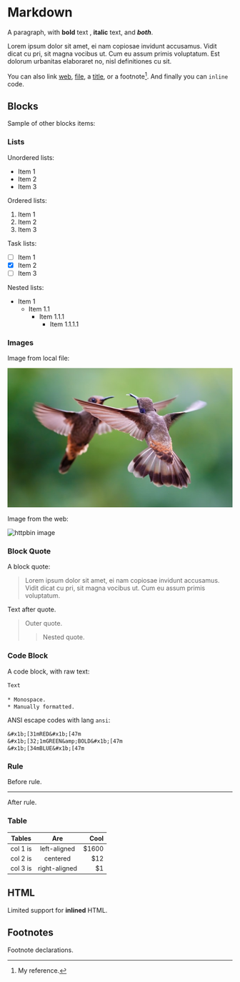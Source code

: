 # Markdown

A paragraph, with **bold** text , **italic** text, and ***both***.

Lorem ipsum dolor sit amet, ei nam copiosae invidunt accusamus. Vidit dicat cu pri, sit magna vocibus ut. Cum eu assum primis voluptatum. Est dolorum urbanitas elaboraret no, nisl definitiones cu sit.

You can also link [web](https://httpbin.org), [file](../image/zdenek-machacek-unsplash.jpg), a [title](#table "Table"), or a footnote[^1]. And finally you can `inline` code.

## Blocks

Sample of other blocks items:

### Lists

Unordered lists:

* Item 1
* Item 2
* Item 3

Ordered lists:

1. Item 1
2. Item 2
3. Item 3

Task lists:

- [ ] Item 1
- [x] Item 2
- [ ] Item 3

Nested lists:

* Item 1
    * Item 1.1
        * Item 1.1.1
            * Item 1.1.1.1

### Images

Image from local file:

![two hummingbirds, flying, looking at each other](../image/zdenek-machacek-unsplash.jpg "Title text")

Image from the web:

![httpbin image](https://httpbin.org/image)

### Block Quote

A block quote:

> Lorem ipsum dolor sit amet, ei nam copiosae invidunt accusamus.
> Vidit dicat cu pri, sit magna vocibus ut. Cum eu assum primis voluptatum.

Text after quote.

> Outer quote. 
>> Nested quote.

### Code Block

A code block, with raw text:

```
Text

* Monospace.
* Manually formatted.
```

ANSI escape codes with lang `ansi`:

```ansi
&#x1b;[31mRED&#x1b;[47m
&#x1b;[32;1mGREEN&amp;BOLD&#x1b;[47m
&#x1b;[34mBLUE&#x1b;[47m
```

### Rule

Before rule. 

-------------

After rule.

### Table

| Tables   |      Are      |  Cool |
|----------|:-------------:|------:|
| col 1 is |  left-aligned | $1600 |
| col 2 is |    centered   |   $12 |
| col 3 is | right-aligned |    $1 |

## HTML

Limited support for <b>inlined</b> HTML.

## Footnotes

Footnote declarations.

[^1]: My reference.